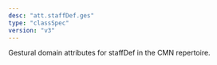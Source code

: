 ```yaml
---
desc: "att.staffDef.ges"
type: "classSpec"
version: "v3"
---
```


Gestural domain attributes for staffDef in the CMN repertoire.